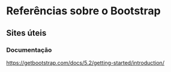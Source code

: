 # Referências sobre o Bootstrap

## Sites úteis

### Documentação
https://getbootstrap.com/docs/5.2/getting-started/introduction/

